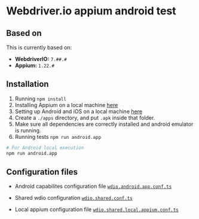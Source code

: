 # Webdriver.io appium android test

## Based on

This is currently based on:

- **WebdriverIO:** `7.##.#`
- **Appium:** `1.22.#`

## Installation

1. Running `npm install`
2. Installing Appium on a local machine [here](./docs/APPIUM.md)
3. Setting up Android and iOS on a local machine [here](./docs/ANDROID_IOS_SETUP.md)
4. Create a `./apps` directory, and put `.apk` inside that folder.
5. Make sure all dependencies are correctly installed and android emulator is running. 
6. Running tests `npm run android.app`

```sh
# For Android local execution
npm run android.app
```


## Configuration files

- Android capabilites configuration file [`wdio.android.app.conf.ts`](./config/wdio.android.app.conf.ts)

- Shared wdio configuration [`wdio.shared.conf.ts`](./config/wdio.shared.conf.ts)

- Local appium configuration file [`wdio.shared.local.appium.conf.ts`](./config/wdio.shared.local.appium.conf.ts)